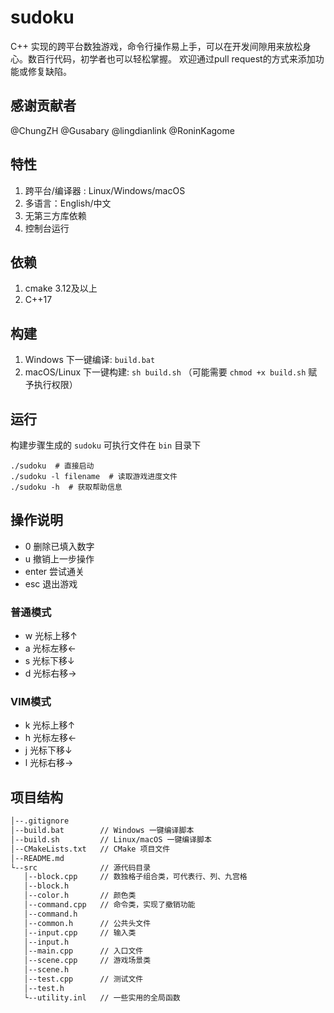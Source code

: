 # sudoku
C++ 实现的跨平台数独游戏，命令行操作易上手，可以在开发间隙用来放松身心。数百行代码，初学者也可以轻松掌握。
欢迎通过pull request的方式来添加功能或修复缺陷。

## 感谢贡献者
@ChungZH @Gusabary @lingdianlink @RoninKagome

## 特性
1. 跨平台/编译器 : Linux/Windows/macOS
2. 多语言：English/中文
3. 无第三方库依赖
4. 控制台运行

## 依赖
1. cmake 3.12及以上
2. C++17

## 构建
1. Windows 下一键编译: `build.bat`
2. macOS/Linux 下一键构建: `sh build.sh` （可能需要 `chmod +x build.sh` 赋予执行权限）

## 运行
构建步骤生成的 `sudoku` 可执行文件在 `bin` 目录下
``` shell
./sudoku  # 直接启动
./sudoku -l filename  # 读取游戏进度文件
./sudoku -h  # 获取帮助信息
```

## 操作说明
- 0 删除已填入数字
- u 撤销上一步操作
- enter 尝试通关
- esc 退出游戏

### 普通模式
- w 光标上移↑
- a 光标左移←
- s 光标下移↓
- d 光标右移→

### VIM模式
- k 光标上移↑
- h 光标左移←
- j 光标下移↓
- l 光标右移→

## 项目结构
```bash
│--.gitignore  
│--build.bat        // Windows 一键编译脚本  
│--build.sh         // Linux/macOS 一键编译脚本  
│--CMakeLists.txt   // CMake 项目文件  
│--README.md     
└--src              // 源代码目录  
   │--block.cpp     // 数独格子组合类，可代表行、列、九宫格  
   │--block.h  
   │--color.h       // 颜色类  
   │--command.cpp   // 命令类，实现了撤销功能  
   │--command.h     
   │--common.h      // 公共头文件  
   │--input.cpp     // 输入类  
   │--input.h   
   │--main.cpp      // 入口文件  
   │--scene.cpp     // 游戏场景类  
   │--scene.h   
   │--test.cpp      // 测试文件  
   │--test.h  
   └--utility.inl   // 一些实用的全局函数  
```
